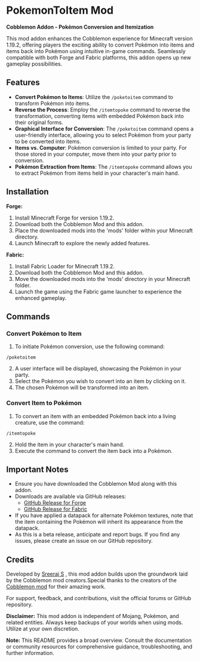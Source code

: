 # PokemonToItem Mod
**Cobblemon Addon - Pokémon Conversion and Itemization**

This mod addon enhances the Cobblemon experience for Minecraft version 1.19.2, offering players the exciting ability to convert Pokémon into items and items back into Pokémon using intuitive in-game commands. Seamlessly compatible with both Forge and Fabric platforms, this addon opens up new gameplay possibilities.

## Features

- **Convert Pokémon to Items**: Utilize the `/poketoitem` command to transform Pokémon into items. 
- **Reverse the Process**: Employ the `/itemtopoke` command to reverse the transformation, converting items with embedded Pokémon back into their original forms.
- **Graphical Interface for Conversion**: The `/poketoitem` command opens a user-friendly interface, allowing you to select Pokémon from your party to be converted into items.
- **Items vs. Computer**: Pokémon conversion is limited to your party. For those stored in your computer, move them into your party prior to conversion.
- **Pokémon Extraction from Items**: The `/itemtopoke` command allows you to extract Pokémon from items held in your character's main hand.

## Installation

**Forge:**
1. Install Minecraft Forge for version 1.19.2.
2. Download both the Cobblemon Mod and this addon.
3. Place the downloaded mods into the 'mods' folder within your Minecraft directory.
4. Launch Minecraft to explore the newly added features.

**Fabric:**
1. Install Fabric Loader for Minecraft 1.19.2.
2. Download both the Cobblemon Mod and this addon.
3. Move the downloaded mods into the 'mods' directory in your Minecraft folder.
4. Launch the game using the Fabric game launcher to experience the enhanced gameplay.

## Commands

### Convert Pokémon to Item

1. To initiate Pokémon conversion, use the following command:
```
/poketoitem
```
2. A user interface will be displayed, showcasing the Pokémon in your party.
3. Select the Pokémon you wish to convert into an item by clicking on it.
4. The chosen Pokémon will be transformed into an item.

### Convert Item to Pokémon

1. To convert an item with an embedded Pokémon back into a living creature, use the command:
```
/itemtopoke
```
2. Hold the item in your character's main hand.
3. Execute the command to convert the item back into a Pokémon.

## Important Notes

- Ensure you have downloaded the Cobblemon Mod along with this addon.
- Downloads are available via GitHub releases:
  - [GitHub Release for Forge](https://github.com/Sreeraj-S/PokemonToItem/releases/tag/0.0.1_BETA_Forge_1.19.2)
  - [GitHub Release for Fabric](https://github.com/Sreeraj-S/PokemonToItem/releases/tag/0.0.1_BETA_Fabric_1.19.2)
- If you have applied a datapack for alternate Pokémon textures, note that the item containing the Pokémon will inherit its appearance from the datapack.
- As this is a beta release, anticipate and report bugs. If you find any issues, please create an issue on our GitHub repository.

## Credits

Developed by [Sreeraj S](https://github.com/Sreeraj-S) , this mod addon builds upon the groundwork laid by the Cobblemon mod creators.Special thanks to the creators of the [Cobblemon mod](https://cobblemon.com) for their amazing work.

For support, feedback, and contributions, visit the official forums or GitHub repository.

**Disclaimer:** This mod addon is independent of Mojang, Pokémon, and related entities. Always keep backups of your worlds when using mods. Utilize at your own discretion.

**Note:** This README provides a broad overview. Consult the documentation or community resources for comprehensive guidance, troubleshooting, and further information.
